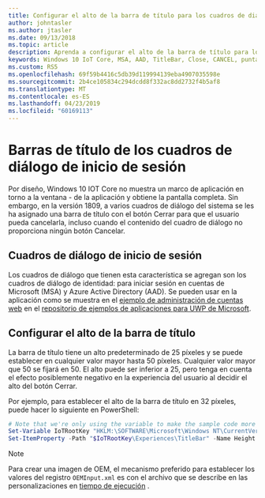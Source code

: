 ```yaml
---
title: Configurar el alto de la barra de título para los cuadros de diálogo de inicio de sesión
author: johntasler
ms.author: jtasler
ms.date: 09/13/2018
ms.topic: article
description: Aprenda a configurar el alto de la barra de título para los cuadros de diálogo de inicio de sesión en Windows 10 IoT Core, versión 1809.
keywords: Windows 10 IoT Core, MSA, AAD, TitleBar, Close, CANCEL, puntas, Web, Account, WebAccountManagement, Inicio de sesión, Sign
ms.custom: RS5
ms.openlocfilehash: 69f59b4416c5db39d119994139eba4907035598e
ms.sourcegitcommit: 2b4ce105834c294dcdd8f332ac8dd2732f4b5af8
ms.translationtype: MT
ms.contentlocale: es-ES
ms.lasthandoff: 04/23/2019
ms.locfileid: "60169113"
---
```

# <a name="title-bars-for-sign-in-dialogs"></a>Barras de título de los cuadros de diálogo de inicio de sesión

Por diseño, Windows 10 IOT Core no muestra un marco de aplicación en torno a la ventana \- de la aplicación y obtiene la pantalla completa. Sin embargo, en la versión 1809, a varios cuadros de diálogo del sistema se les ha asignado una barra de título con el botón Cerrar para que el usuario pueda cancelarla, incluso cuando el contenido del cuadro de diálogo no proporciona ningún botón Cancelar.

## <a name="sign-in-dialog-boxes"></a>Cuadros de diálogo de inicio de sesión

Los cuadros de diálogo que tienen esta característica se agregan son los cuadros de diálogo de identidad: para iniciar sesión en cuentas de Microsoft (MSA) y Azure Active Directory (AAD). Se pueden usar en la aplicación como se muestra en el [ejemplo de administración de cuentas web](https://github.com/Microsoft/Windows-universal-samples/tree/master/Samples/WebAccountManagement) en el [repositorio de ejemplos de aplicaciones para UWP de Microsoft](https://github.com/Microsoft/Windows-universal-samples).

## <a name="configuring-the-title-bar-height"></a>Configurar el alto de la barra de título

La barra de título tiene un alto predeterminado de 25 píxeles y se puede establecer en cualquier valor mayor hasta 50 píxeles. Cualquier valor mayor que 50 se fijará en 50. El alto puede ser inferior a 25, pero tenga en cuenta el efecto posiblemente negativo en la experiencia del usuario al decidir el alto del botón Cerrar.

Por ejemplo, para establecer el alto de la barra de título en 32 píxeles, puede hacer lo siguiente en PowerShell:
```powershell
# Note that we're only using the variable to make the sample code more narrow
Set-Variable IoTRootKey "HKLM:\SOFTWARE\Microsoft\Windows NT\CurrentVersion\Winlogon\IoTShellExtension"
Set-ItemProperty -Path "$IoTRootKey\Experiences\TitleBar" -Name Height -Type DWord -Value 32
```

> [!NOTE]
> Para crear una imagen de OEM, el mecanismo preferido para establecer los valores del registro `OEMInput.xml` es con el archivo que se describe en las personalizaciones en [tiempo de ejecución](/windows-hardware/manufacture/iot/oscustomizations#runtime-customizations) .
